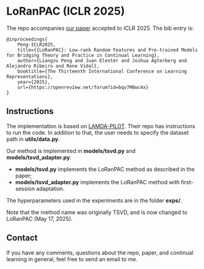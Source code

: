 # LoRanPAC (ICLR 2025)
The repo accompanies [our paper](https://arxiv.org/abs/2410.00645) accepted to ICLR 2025. The bib entry is:

    @inproceedings{
        Peng-ICLR2025,
        title={{LoRanPAC}: Low-rank Random Features and Pre-trained Models for Bridging Theory and Practice in Continual Learning},
        author={Liangzu Peng and Juan Elenter and Joshua Agterberg and Alejandro Ribeiro and Rene Vidal},
        booktitle={The Thirteenth International Conference on Learning Representations},
        year={2025},
        url={https://openreview.net/forum?id=bqv7M0wc4x}
    }





## Instructions

The implementation is based on [LAMDA-PILOT](https://github.com/sun-hailong/LAMDA-PILOT). Their repo has instructions to run the code. In addition to that, the user needs to specify the dataset path in **utils/data.py**.


Our method is implemented in **models/tsvd.py** and **models/tsvd_adapter.py**.

- **models/tsvd.py** implements the LoRanPAC method as described in the paper;
- **models/tsvd_adapter.py** implements the LoRanPAC method with first-session adaptation.

The hyperparameters used in the experiments are in the folder **exps/**.

Note that the method name was originally TSVD, and is now changed to LoRanPAC (May 17, 2025).


## Contact
If you have any comments, questions about the repo, paper, and continual learning in general, feel free to send an email to me.
